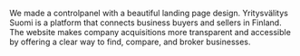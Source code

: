 We made a controlpanel with a beautiful landing page design.
Yritysvälitys Suomi is a platform that connects business buyers and sellers in Finland. The website makes company acquisitions more transparent and accessible by offering a clear way to find, compare, and broker businesses.
